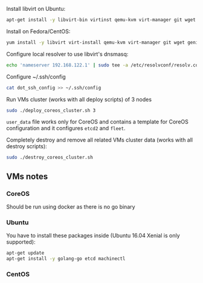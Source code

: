 Install libvirt on Ubuntu:

```sh
apt-get install -y libvirt-bin virtinst qemu-kvm virt-manager git wget genisoimage
```

Install on Fedora/CentOS:

```sh
yum install -y libvirt virt-install qemu-kvm virt-manager git wget genisoimage
```

Configure local resolver to use libvirt's dnsmasq:

```sh
echo 'nameserver 192.168.122.1' | sudo tee -a /etc/resolvconf/resolv.conf.d/head && sudo resolvconf -u
```

Configure ~/.ssh/config

```sh
cat dot_ssh_config >> ~/.ssh/config
```

Run VMs cluster (works with all deploy scripts) of 3 nodes

```sh
sudo ./deploy_coreos_cluster.sh 3
```

`user_data` file works only for CoreOS and contains a template for CoreOS configuration and it configures `etcd2` and `fleet`.

Completely destroy and remove all related VMs cluster data (works with all destroy scripts):

```sh
sudo ./destroy_coreos_cluster.sh
```

## VMs notes

### CoreOS

Should be run using docker as there is no go binary

### Ubuntu

You have to install these packages inside (Ubuntu 16.04 Xenial is only supported):

```sh
apt-get update
apt-get install -y golang-go etcd machinectl
```

### CentOS
